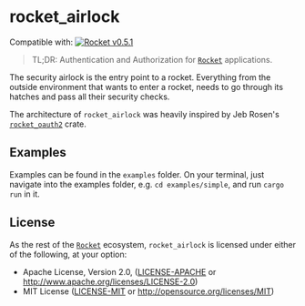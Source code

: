 # rocket_airlock
Compatible with: [![Rocket v0.5.1](https://img.shields.io/badge/Rocket-v0.5.1-red?logo=rocket&logoColor=white)](https://crates.io/crates/rocket/0.5.1)
> TL;DR: Authentication and Authorization for [`Rocket`] applications.

The security airlock is the entry point to a rocket. Everything from the outside environment
that wants to enter a rocket, needs to go through its hatches and pass all their security checks.

The architecture of `rocket_airlock` was heavily inspired by Jeb Rosen's [`rocket_oauth2`](https://github.com/jebrosen/rocket_oauth2) crate.

## Examples
Examples can be found in the `examples` folder. On your terminal, just navigate into the examples folder, e.g. `cd examples/simple`,
and run `cargo run` in it.

## License

As the rest of the [`Rocket`] ecosystem, `rocket_airlock` is licensed under either of the following, at your option:

* Apache License, Version 2.0, ([LICENSE-APACHE](LICENSE-APACHE) or http://www.apache.org/licenses/LICENSE-2.0)
* MIT License ([LICENSE-MIT](LICENSE-MIT) or http://opensource.org/licenses/MIT)

[`Rocket`]: https://github.com/SergioBenitez/Rocket/
